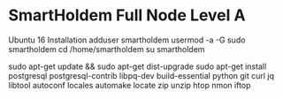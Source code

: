 # SmartHoldem Full Node Level A


Ubuntu 16 Installation
adduser smartholdem
usermod -a -G sudo smartholdem
cd /home/smartholdem
su smartholdem

sudo apt-get update && sudo apt-get dist-upgrade
sudo apt-get install postgresql postgresql-contrib libpq-dev build-essential python git curl jq libtool autoconf locales automake locate zip unzip htop nmon iftop
